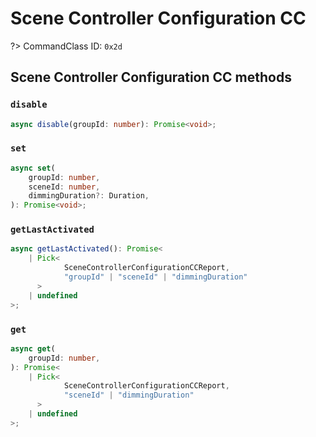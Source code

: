# Scene Controller Configuration CC

?> CommandClass ID: `0x2d`

## Scene Controller Configuration CC methods

### `disable`

```ts
async disable(groupId: number): Promise<void>;
```

### `set`

```ts
async set(
	groupId: number,
	sceneId: number,
	dimmingDuration?: Duration,
): Promise<void>;
```

### `getLastActivated`

```ts
async getLastActivated(): Promise<
	| Pick<
			SceneControllerConfigurationCCReport,
			"groupId" | "sceneId" | "dimmingDuration"
	  >
	| undefined
>;
```

### `get`

```ts
async get(
	groupId: number,
): Promise<
	| Pick<
			SceneControllerConfigurationCCReport,
			"sceneId" | "dimmingDuration"
	  >
	| undefined
>;
```
